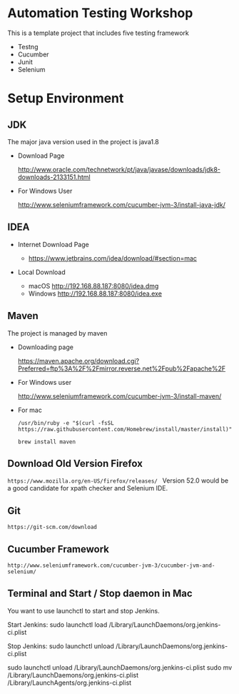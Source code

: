 Automation Testing Workshop
=====================

This is a template project that includes five testing framework
* Testng
* Cucumber
* Junit
* Selenium


# Setup Environment

## JDK
The major java version used in the project is java1.8

* Download Page

    http://www.oracle.com/technetwork/pt/java/javase/downloads/jdk8-downloads-2133151.html
* For Windows User
    
    http://www.seleniumframework.com/cucumber-jvm-3/install-java-jdk/

## IDEA 
* Internet Download Page
  * https://www.jetbrains.com/idea/download/#section=mac
* Local Download

  * macOS http://192.168.88.187:8080/idea.dmg
  * Windows http://192.168.88.187:8080/idea.exe
## Maven
The project is managed by maven
* Downloading page

    https://maven.apache.org/download.cgi?Preferred=ftp%3A%2F%2Fmirror.reverse.net%2Fpub%2Fapache%2F
    
* For Windows user

    http://www.seleniumframework.com/cucumber-jvm-3/install-maven/
    
* For mac 

    `/usr/bin/ruby -e "$(curl -fsSL https://raw.githubusercontent.com/Homebrew/install/master/install)"`

    `brew install maven`

## Download Old Version Firefox

`https://www.mozilla.org/en-US/firefox/releases/
`
Version 52.0 would be a good candidate for xpath checker and Selenium IDE.

## Git

    https://git-scm.com/download

## Cucumber Framework

    http://www.seleniumframework.com/cucumber-jvm-3/cucumber-jvm-and-selenium/


## Terminal and Start / Stop daemon in Mac

You want to use launchctl to start and stop Jenkins.

Start Jenkins: sudo launchctl load /Library/LaunchDaemons/org.jenkins-ci.plist

Stop Jenkins: sudo launchctl unload /Library/LaunchDaemons/org.jenkins-ci.plist

sudo launchctl unload /Library/LaunchDaemons/org.jenkins-ci.plist
sudo mv /Library/LaunchDaemons/org.jenkins-ci.plist /Library/LaunchAgents/org.jenkins-ci.plist